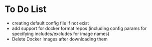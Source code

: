 # To Do List
- creating default config file if not exist
- add support for docker format repos (including config params for specifying includes/excludes for image names) 
- Delete Docker Images after downloading them